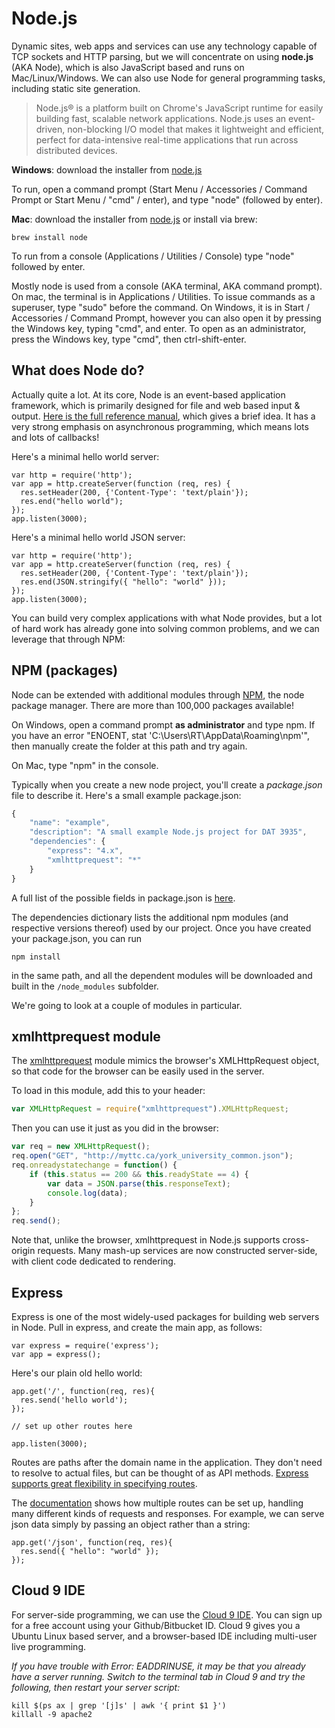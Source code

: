 # Node.js

Dynamic sites, web apps and services can use any technology capable of TCP sockets and HTTP parsing, but we will concentrate on using **node.js** (AKA Node), which is also JavaScript based and runs on Mac/Linux/Windows. We can also use Node for general programming tasks, including static site generation.

>Node.js® is a platform built on Chrome's JavaScript runtime for easily building fast, scalable network applications. Node.js uses an event-driven, non-blocking I/O model that makes it lightweight and efficient, perfect for data-intensive real-time applications that run across distributed devices.

**Windows**: download the installer from [node.js](http://nodejs.org/download/)

To run, open a command prompt (Start Menu / Accessories / Command Prompt or Start Menu / "cmd" / enter), and type "node" (followed by enter). 

**Mac**: download the installer from [node.js](http://nodejs.org/download/) or install via brew: 

	brew install node
 
To run from a console (Applications / Utilities / Console) type "node" followed by enter. 

Mostly node is used from a console (AKA terminal, AKA command prompt). On mac, the terminal is in Applications / Utilities. To issue commands as a superuser, type "sudo" before the command. On Windows, it is in Start / Accessories / Command Prompt, however you can also open it by pressing the Windows key, typing "cmd", and enter. To open as an administrator, press the Windows key, type "cmd", then ctrl-shift-enter. 

## What does Node do?

Actually quite a lot. At its core, Node is an event-based application framework, which is primarily designed for file and web based input & output. [Here is the full reference manual](http://nodejs.org/api/index.html), which gives a brief idea. It has a very strong emphasis on asynchronous programming, which means lots and lots of callbacks!

Here's a minimal hello world server:

```
var http = require('http');
var app = http.createServer(function (req, res) {
  res.setHeader(200, {'Content-Type': 'text/plain'});
  res.end("hello world");
});
app.listen(3000);
```

Here's a minimal hello world JSON server:

```
var http = require('http');
var app = http.createServer(function (req, res) {
  res.setHeader(200, {'Content-Type': 'text/plain'});
  res.end(JSON.stringify({ "hello": "world" }));
});
app.listen(3000);
```

You can build very complex applications with what Node provides, but a lot of hard work has already gone into solving common problems, and we can leverage that through NPM:

## NPM (packages)

Node can be extended with additional modules through [NPM](https://www.npmjs.com), the node package manager. There are more than 100,000 packages available!

On Windows, open a command prompt **as administrator** and type npm. If you have an error "ENOENT, stat 'C:\Users\RT\AppData\Roaming\npm'", then manually create the folder at this path and try again. 

On Mac, type "npm" in the console. 

Typically when you create a new node project, you'll create a *package.json* file to describe it. Here's a small example package.json:

```javascript
{
	"name": "example",
	"description": "A small example Node.js project for DAT 3935",
	"dependencies": {
		"express": "4.x",
		"xmlhttprequest": "*"
	}
}
```

A full list of the possible fields in package.json is [here](http://browsenpm.org/package.json).

The dependencies dictionary lists the additional npm modules (and respective versions thereof) used by our project. Once you have created your package.json, you can run 

	npm install

in the same path, and all the dependent modules will be downloaded and built in the ```/node_modules``` subfolder. 

We're going to look at a couple of modules in particular.

## xmlhttprequest module

The [xmlhttprequest](https://www.npmjs.com/package/xmlhttprequest) module mimics the browser's XMLHttpRequest object, so that code for the browser can be easily used in the server.

To load in this module, add this to your header:

```javascript
var XMLHttpRequest = require("xmlhttprequest").XMLHttpRequest;
```

Then you can use it just as you did in the browser:

```javascript
var req = new XMLHttpRequest();
req.open("GET", "http://myttc.ca/york_university_common.json");
req.onreadystatechange = function() {
	if (this.status == 200 && this.readyState == 4) {
		var data = JSON.parse(this.responseText);
		console.log(data);
	}
};
req.send();
```

Note that, unlike the browser, xmlhttprequest in Node.js supports cross-origin requests. Many mash-up services are now constructed server-side, with client code dedicated to rendering.

## Express

Express is one of the most widely-used packages for building web servers in Node. Pull in express, and create the main app, as follows:

```
var express = require('express');
var app = express();
```

Here's our plain old hello world:

```
app.get('/', function(req, res){
  res.send('hello world');
});

// set up other routes here

app.listen(3000);
```

Routes are paths after the domain name in the application. They don't need to resolve to actual files, but can be thought of as API methods. [Express supports great flexibility in specifying routes](http://expressjs.com/guide/routing.html).

The [documentation](http://expressjs.com/4x/api.html) shows how multiple routes can be set up, handling many different kinds of requests and responses. For example, we can serve json data simply by passing an object rather than a string:

```
app.get('/json', function(req, res){
  res.send({ "hello": "world" });
});
```

## Cloud 9 IDE

For server-side programming, we can use the [Cloud 9 IDE](https://c9.io). You can sign up for a free account using your Github/Bitbucket ID. Cloud 9 gives you a Ubuntu Linux based server, and a browser-based IDE including multi-user live programming. 

*If you have trouble with Error: EADDRINUSE, it may be that you already have a server running. Switch to the terminal tab in Cloud 9 and try the following, then restart your server script:*

	kill $(ps ax | grep '[j]s' | awk '{ print $1 }')
	killall -9 apache2
